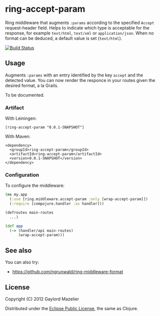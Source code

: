 # ring-accept-param

Ring middleware that augments `:params` according to the specified `Accept` request-header field. Helps to indicate which type is acceptable for the response, for example `text/html`, `text/xml` or `application/json`. When no format can be deduced, a default value is set (`text/html`).

[![Build Status](https://secure.travis-ci.org/gmazelier/ring-accept-param.png)](https://secure.travis-ci.org/gmazelier/ring-accept-param.png)

## Usage

Augments `:params` with an entry identified by the key `accept` and the detected value. You can now render the responce in your routes given the desired format, a la Grails.

To be documented.

### Artifact

With Leiningen:

    [ring-accept-param "0.0.1-SNAPSHOT"]

With Maven:

    <dependency>
      <groupId>ring-accept-param</groupId>
      <artifactId>ring-accept-param</artifactId>
      <version>0.0.1-SNAPSHOT</version>
    </dependency>

### Configuration

To configure the middleware:

```clojure
(ns my.app
  (:use [ring.middleware.accept-param :only [wrap-accept-param]])
  (:require [compojure.handler :as handler]))

(defroutes main-routes
  ...)

(def app
  (-> (handler/api main-routes)
      (wrap-accept-param)))
```

## See also

You can also try:

+ https://github.com/ngrunwald/ring-middleware-format

## License

Copyright (C) 2012 Gaylord Mazelier

Distributed under the [Eclipse Public License](http://www.eclipse.org/legal/epl-v10.html), the same as Clojure.

